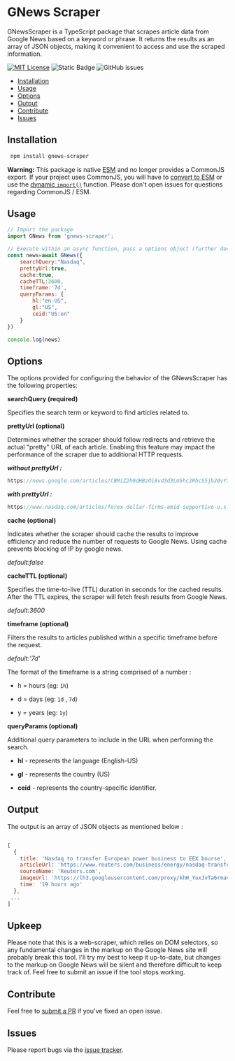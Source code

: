 # GNews Scraper

GNewsScraper is a TypeScript package that scrapes article data from Google News based on a keyword or phrase. It returns the results as an array of JSON objects, making it convenient to access and use the scraped information.

[![MIT License](https://img.shields.io/badge/License-MIT-green.svg)](https://choosealicense.com/licenses/mit/)
![Static Badge](https://img.shields.io/badge/build-passing-green)
![GitHub issues](https://img.shields.io/github/issues/dine-5h/gnews-scraper)

- [Installation](#installation)
- [Usage](#usage)
- [Options](#options)
- [Output](#output)
- [Contribute](#contribute)
- [Issues](#issues)

## Installation

```sh
 npm install gnews-scraper
```

**Warning:** This package is native [ESM](https://developer.mozilla.org/en-US/docs/Web/JavaScript/Guide/Modules) and no longer provides a CommonJS export. If your project uses CommonJS, you will have to [convert to ESM](https://gist.github.com/sindresorhus/a39789f98801d908bbc7ff3ecc99d99c) or use the [dynamic `import()`](https://v8.dev/features/dynamic-import) function. Please don't open issues for questions regarding CommonJS / ESM.
## Usage


```javascript
// Import the package
import GNews from 'gnews-scraper';

// Execute within an async function, pass a options object (further documentation below)
const news=await GNews({
    searchQuery:"Nasdaq",
    prettyUrl:true,
    cache:true,
    cacheTTL:3600,
    timeframe:'7d',
    queryParams: {
        hl:"en-US",
        gl:"US",
        ceid:"US:en"
    }
})

console.log(news)
```
## Options

The options provided for configuring the behavior of the GNewsScraper has the following properties:

**searchQuery (required)**

Specifies the search term or keyword to find articles related to.

**prettyUrl (optional)**

Determines whether the scraper should follow redirects and retrieve the actual "pretty" URL of each article. Enabling this feature may impact the performance of the scraper due to additional HTTP requests.

***without prettyUrl :***

```js
https://news.google.com/articles/CBMiZ2h0dHBzOi8vd3d3Lm5hc2RhcS5jb20vYXJ0aWNsZXMvZm9yZXgtZG9sbGFyLWZpcm1zLWFtaWQtc3VwcG9ydGl2ZS11LnMuLWRhdGEtc3dlZGlzaC1jcm93bi1hdXNzaWUtc2xpZGXSAQA?hl=en-US&gl=US&ceid=US%3Aen
```

***with prettyUrl :***

```js
https://www.nasdaq.com/articles/forex-dollar-firms-amid-supportive-u.s.-data-swedish-crown-aussie-slide
```

**cache (optional)**

Indicates whether the scraper should cache the results to improve efficiency and reduce the number of requests to Google News. Using cache prevents blocking of IP by google news.

*default:false*

**cacheTTL (optional)**

Specifies the time-to-live (TTL) duration in seconds for the cached results. After the TTL expires, the scraper will fetch fresh results from Google News.

*default:3600*

**timeframe (optional)** 

Filters the results to articles published within a specific timeframe before the request. 

*default:'7d'*

The format of the timeframe is a string comprised of a number :

* h = hours (eg: `1h`)

* d = days (eg: `1d` , `7d`)

* y = years (eg: `1y`)



**queryParams (optional)**

Additional query parameters to include in the URL when performing the search.

* **hl** - represents the language (English-US)

* **gl** - represents the country (US)

* **ceid** - represents the country-specific identifier.
## Output

The output is an array of JSON objects as mentioned below :

```javascript

[
  {
    title: 'Nasdaq to transfer European power business to EEX bourse',
    articleUrl: 'https://www.reuters.com/business/energy/nasdaq-transfer-european-power-business-eex-bourse-2023-06-20/',
    sourceName: 'Reuters.com',
    imageUrl: 'https://lh3.googleusercontent.com/proxy/khH_YuxJvTa6rmavuuRIHG6JPu3_YD5b_jPjHZGn3t-5pfMORfSHJcuuTVCPdgRK8U_uD81JpOCFVe2YUpEGmhGNAEkm49VGoLgiKuDi2PZec-J4InGcSMtw4YIC5dwBcxngzUPv9MFK01fK3vl3ESvL8KF__Vs=s0-w100-h100-rw-dckaGU07gH',
    time: '19 hours ago'
  },
 ...
]

```
## Upkeep

Please note that this is a web-scraper, which relies on DOM selectors, so any fundamental changes in the markup on the Google News site will probably break this tool. I'll try my best to keep it up-to-date, but changes to the markup on Google News will be silent and therefore difficult to keep track of. Feel free to submit an issue if the tool stops working.
## Contribute

Feel free to [submit a PR](https://github.com/dine-5h/gnews-scraper/pulls) if you've fixed an open issue.
## Issues

Please report bugs via the [issue tracker](https://github.com/dine-5h/gnews-scraper/issues).
